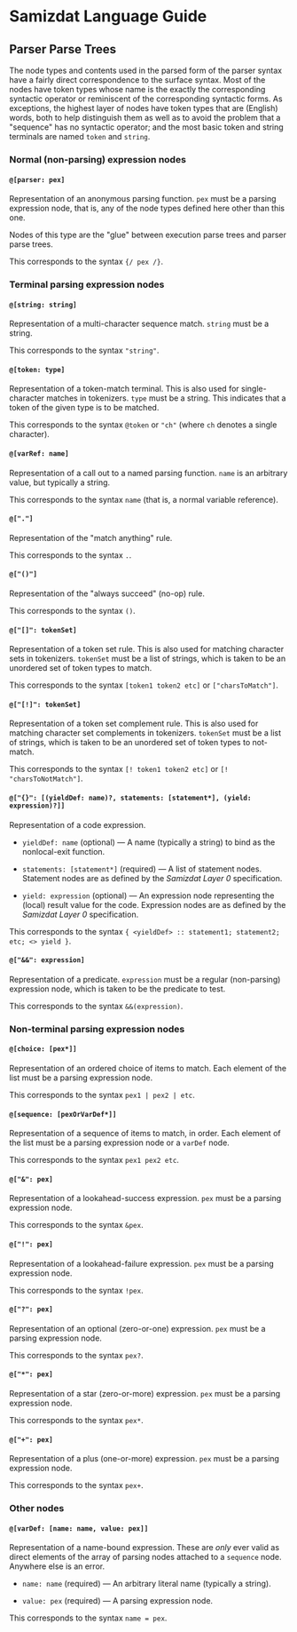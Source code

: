 Samizdat Language Guide
=======================

Parser Parse Trees
------------------

The node types and contents used in the parsed form of the parser syntax
have a fairly direct correspondence to the surface syntax. Most of the
nodes have token types whose name is the exactly the corresponding
syntactic operator or reminiscent of the corresponding syntactic forms.
As exceptions, the highest layer of nodes have token types that are
(English) words, both to help distinguish them as well as to avoid the
problem that a "sequence" has no syntactic operator; and the most basic
token and string terminals are named `token` and `string`.

### Normal (non-parsing) expression nodes

#### `@[parser: pex]`

Representation of an anonymous parsing function. `pex` must be a parsing
expression node, that is, any of the node types defined here other than
this one.

Nodes of this type are the "glue" between execution parse trees and
parser parse trees.

This corresponds to the syntax `{/ pex /}`.


### Terminal parsing expression nodes

#### `@[string: string]`

Representation of a multi-character sequence match. `string` must be a
string.

This corresponds to the syntax `"string"`.

#### `@[token: type]`

Representation of a token-match terminal. This is also used for
single-character matches in tokenizers. `type` must be a string. This
indicates that a token of the given type is to be matched.

This corresponds to the syntax `@token` or `"ch"` (where `ch` denotes
a single character).

#### `@[varRef: name]`

Representation of a call out to a named parsing function. `name` is
an arbitrary value, but typically a string.

This corresponds to the syntax `name` (that is, a normal variable
reference).

#### `@["."]`

Representation of the "match anything" rule.

This corresponds to the syntax `.`.

#### `@["()"]`

Representation of the "always succeed" (no-op) rule.

This corresponds to the syntax `()`.

#### `@["[]": tokenSet]`

Representation of a token set rule. This is also used for matching
character sets in tokenizers. `tokenSet` must be a list of strings,
which is taken to be an unordered set of token types to match.

This corresponds to the syntax `[token1 token2 etc]` or `["charsToMatch"]`.

#### `@["[!]": tokenSet]`

Representation of a token set complement rule. This is also used for matching
character set complements in tokenizers. `tokenSet` must be a list of
strings, which is taken to be an unordered set of token types to not-match.

This corresponds to the syntax `[! token1 token2 etc]` or
`[! "charsToNotMatch"]`.

#### `@["{}": [(yieldDef: name)?, statements: [statement*], (yield: expression)?]]`

Representation of a code expression.

* `yieldDef: name` (optional) &mdash; A name (typically a string) to bind
  as the nonlocal-exit function.

* `statements: [statement*]` (required) — A list of statement nodes.
  Statement nodes are as defined by the *Samizdat Layer 0* specification.

* `yield: expression` (optional) — An expression node representing the
  (local) result value for the code. Expression nodes are as defined
  by the *Samizdat Layer 0* specification.

This corresponds to the syntax `{ <yieldDef> :: statement1; statement2;
etc; <> yield }`.

#### `@["&&": expression]`

Representation of a predicate. `expression` must be a regular (non-parsing)
expression node, which is taken to be the predicate to test.

This corresponds to the syntax `&&(expression)`.

### Non-terminal parsing expression nodes

#### `@[choice: [pex*]]`

Representation of an ordered choice of items to match. Each element
of the list must be a parsing expression node.

This corresponds to the syntax `pex1 | pex2 | etc`.

#### `@[sequence: [pexOrVarDef*]]`

Representation of a sequence of items to match, in order. Each element
of the list must be a parsing expression node or a `varDef` node.

This corresponds to the syntax `pex1 pex2 etc`.

#### `@["&": pex]`

Representation of a lookahead-success expression. `pex` must be a parsing
expression node.

This corresponds to the syntax `&pex`.

#### `@["!": pex]`

Representation of a lookahead-failure expression. `pex` must be a parsing
expression node.

This corresponds to the syntax `!pex`.

#### `@["?": pex]`

Representation of an optional (zero-or-one) expression. `pex` must be a
parsing expression node.

This corresponds to the syntax `pex?`.

#### `@["*": pex]`

Representation of a star (zero-or-more) expression. `pex` must be a parsing
expression node.

This corresponds to the syntax `pex*`.

#### `@["+": pex]`

Representation of a plus (one-or-more) expression. `pex` must be a parsing
expression node.

This corresponds to the syntax `pex+`.

### Other nodes

#### `@[varDef: [name: name, value: pex]]`

Representation of a name-bound expression. These are *only* ever valid
as direct elements of the array of parsing nodes attached to a `sequence`
node. Anywhere else is an error.

* `name: name` (required) &mdash; An arbitrary literal name
  (typically a string).

* `value: pex` (required) &mdash; A parsing expression node.

This corresponds to the syntax `name = pex`.
